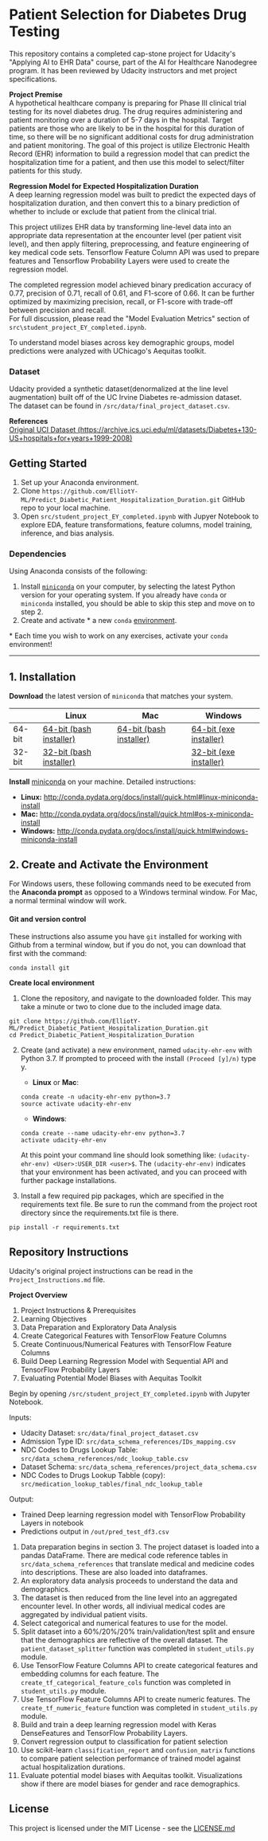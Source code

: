 # Patient Selection for Diabetes Drug Testing
This repository contains a completed cap-stone project for Udacity's "Applying AI to EHR Data" course, 
part of the AI for Healthcare Nanodegree program.  It has been reviewed by Udacity instructors and met project specifications.

**Project Premise**  
A hypothetical healthcare company is preparing for Phase III clinical trial testing for its novel diabetes drug.  The drug requires administering and patient monitoring over a duration of 5-7 days in the hospital.
Target patients are those who are likely to be in the hospital for this duration of time, so there will be no significant additional costs for drug administration and patient monitoring. 
The goal of this project is utilize Electronic Health Record (EHR) information to build a regression model that can predict the hospitalization time for a patient, and then use this model to select/filter patients for this study.

**Regression Model for Expected Hospitalization Duration**   
A deep learning regression model was built to predict the expected days of hospitalization duration, and then convert this to a binary prediction of whether to include or exclude that patient from the clinical trial.

This project utilizes EHR data by transforming line-level data into an appropriate data representation at the encounter level (per patient visit level), and then apply filtering, preprocessing, and feature engineering of key medical code sets. 
Tensorflow Feature Column API was used to prepare features and Tensorflow Probability Layers were used to create the regression model.  

The completed regression model achieved binary predication accuracy of 0.77, precision of 0.71, recall of 0.61, and F1-score of 0.66. It can be further optimized by maximizing precision, recall, or F1-score with trade-off between precision and recall.  
For full discussion, please read the "Model Evaluation Metrics" section of `src\student_project_EY_completed.ipynb`.  

To understand model biases across key demographic groups, model predictions were analyzed with UChicago's Aequitas toolkit. 

### Dataset
Udacity provided a synthetic dataset(denormalized at the line level augmentation) built off of the UC Irvine Diabetes re-admission dataset.  
The dataset can be found in `/src/data/final_project_dataset.csv`.

**References**  
[Original UCI Dataset (https://archive.ics.uci.edu/ml/datasets/Diabetes+130-US+hospitals+for+years+1999-2008)](https://archive.ics.uci.edu/ml/datasets/Diabetes+130-US+hospitals+for+years+1999-2008)

## Getting Started

1. Set up your Anaconda environment.  
2. Clone `https://github.com/ElliotY-ML/Predict_Diabetic_Patient_Hospitalization_Duration.git` GitHub repo to your local machine.
3. Open `src/student_project_EY_completed.ipynb` with Jupyer Notebook to explore EDA, feature transformations, feature columns, model training, inference, and bias analysis.


### Dependencies
Using Anaconda consists of the following:

1. Install [`miniconda`](http://conda.pydata.org/miniconda.html) on your computer, by selecting the latest Python version for your operating system. If you already have `conda` or `miniconda` installed, you should be able to skip this step and move on to step 2.
2. Create and activate * a new `conda` [environment](http://conda.pydata.org/docs/using/envs.html).

\* Each time you wish to work on any exercises, activate your `conda` environment!

---

## 1. Installation

**Download** the latest version of `miniconda` that matches your system.

|        | Linux | Mac | Windows | 
|--------|-------|-----|---------|
| 64-bit | [64-bit (bash installer)][lin64] | [64-bit (bash installer)][mac64] | [64-bit (exe installer)][win64]
| 32-bit | [32-bit (bash installer)][lin32] |  | [32-bit (exe installer)][win32]

[win64]: https://repo.continuum.io/miniconda/Miniconda3-latest-Windows-x86_64.exe
[win32]: https://repo.continuum.io/miniconda/Miniconda3-latest-Windows-x86.exe
[mac64]: https://repo.continuum.io/miniconda/Miniconda3-latest-MacOSX-x86_64.sh
[lin64]: https://repo.continuum.io/miniconda/Miniconda3-latest-Linux-x86_64.sh
[lin32]: https://repo.continuum.io/miniconda/Miniconda3-latest-Linux-x86.sh

**Install** [miniconda](http://conda.pydata.org/miniconda.html) on your machine. Detailed instructions:

- **Linux:** http://conda.pydata.org/docs/install/quick.html#linux-miniconda-install
- **Mac:** http://conda.pydata.org/docs/install/quick.html#os-x-miniconda-install
- **Windows:** http://conda.pydata.org/docs/install/quick.html#windows-miniconda-install

## 2. Create and Activate the Environment

For Windows users, these following commands need to be executed from the **Anaconda prompt** as opposed to a Windows terminal window. For Mac, a normal terminal window will work. 

#### Git and version control
These instructions also assume you have `git` installed for working with Github from a terminal window, but if you do not, you can download that first with the command:
```
conda install git
```

**Create local environment**

1. Clone the repository, and navigate to the downloaded folder. This may take a minute or two to clone due to the included image data.
```
git clone https://github.com/ElliotY-ML/Predict_Diabetic_Patient_Hospitalization_Duration.git
cd Predict_Diabetic_Patient_Hospitalization_Duration
```

2. Create (and activate) a new environment, named `udacity-ehr-env` with Python 3.7. If prompted to proceed with the install `(Proceed [y]/n)` type y.

	- __Linux__ or __Mac__: 
	```
	conda create -n udacity-ehr-env python=3.7
	source activate udacity-ehr-env
	```
	- __Windows__: 
	```
	conda create --name udacity-ehr-env python=3.7
	activate udacity-ehr-env
	```
	
	At this point your command line should look something like: `(udacity-ehr-env) <User>:USER_DIR <user>$`. The `(udacity-ehr-env)` indicates that your environment has been activated, and you can proceed with further package installations.



6. Install a few required pip packages, which are specified in the requirements text file. Be sure to run the command from the project root directory since the requirements.txt file is there.
 
```
pip install -r requirements.txt
```


## Repository Instructions  

Udacity's original project instructions can be read in the `Project_Instructions.md` file.

**Project Overview**

1. Project Instructions & Prerequisites
2. Learning Objectives
3. Data Preparation and Exploratory Data Analysis
4. Create Categorical Features with TensorFlow Feature Columns
5. Create Continuous/Numerical Features with TensorFlow Feature Columns
6. Build Deep Learning Regression Model with Sequential API and TensorFlow Probability Layers
7. Evaluating Potential Model Biases with Aequitas Toolkit


Begin by opening `/src/student_project_EY_completed.ipynb` with Jupyter Notebook.  

Inputs:  
-  Udacity Dataset: `src/data/final_project_dataset.csv`  
-  Admission Type ID: `src/data_schema_references/IDs_mapping.csv`
-  NDC Codes to Drugs Lookup Table: `src/data_schema_references/ndc_lookup_table.csv`
-  Dataset Schema: `src/data_schema_references/project_data_schema.csv`
-  NDC Codes to Drugs Lookup Tabble (copy): `src/medication_lookup_tables/final_ndc_lookup_table`

Output:  
-  Trained Deep learning regression model with TensorFlow Probability Layers in notebook
-  Predictions output in `/out/pred_test_df3.csv`

1.  Data preparation begins in section 3.  The project dataset is loaded into a pandas DataFrame.  There are medical code reference tables in `src/data_schema_references` that translate medical and medicine codes into descriptions.  These are also loaded into dataframes.
2.  An exploratory data analysis proceeds to understand the data and demographics.  
3.  The dataset is then reduced from the line level into an aggregated encounter level.  In other words, all indiviual medical codes are aggregated by individual patient visits.
4.  Select categorical and numerical features to use for the model.
5.  Split dataset into a 60%/20%/20% train/validation/test split and ensure that the demographics are reflective of the overall dataset.  The `patient_dataset_splitter` function was completed in `student_utils.py` module.
6.  Use TensorFlow Feature Columns API to create categorical features and embedding columns for each feature.  The `create_tf_categorical_feature_cols` function was completed in `student_utils.py` module.
7.  Use TensorFlow Feature Columns API to create numeric features.  The `create_tf_numeric_feature` function was completed in `student_utils.py` module.
8.  Build and train a deep learning regression model with Keras DenseFeatures and TensorFlow Probability Layers.
9.  Convert regression output to classification for patient selection
9.  Use scikit-learn `classification_report` and `confusion_matrix` functions to compare patient selection performance of trained model against actual hospitalization durations.  
10. Evaluate potential model biases with Aequitas toolkit.  Visualizations show if there are model biases for gender and race demographics.  


## License

This project is licensed under the MIT License - see the [LICENSE.md](./LICENSE.md)
